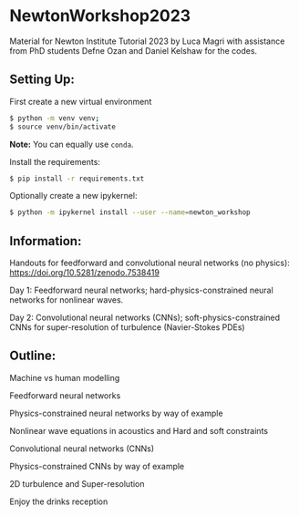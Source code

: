 # NewtonWorkshop2023
Material for Newton Institute Tutorial 2023
by Luca Magri with assistance from PhD students Defne Ozan and Daniel Kelshaw for the codes.

## Setting Up:
First create a new virtual environment

```bash
$ python -m venv venv;
$ source venv/bin/activate
```

**Note:** You can equally use `conda`.

Install the requirements:

```bash
$ pip install -r requirements.txt
```

Optionally create a new ipykernel:

```bash
$ python -m ipykernel install --user --name=newton_workshop
```


## Information:

Handouts for feedforward and convolutional neural networks (no physics): https://doi.org/10.5281/zenodo.7538419

Day 1: Feedforward neural networks; hard-physics-constrained neural networks for nonlinear waves.

Day 2: Convolutional neural networks (CNNs); soft-physics-constrained CNNs for super-resolution of turbulence (Navier-Stokes PDEs)

## Outline:

Machine vs human modelling 

Feedforward neural networks

Physics-constrained neural networks by way of example

  Nonlinear wave equations in acoustics and Hard and soft constraints 

Convolutional neural networks (CNNs)

Physics-constrained CNNs by way of example

  2D turbulence and Super-resolution

Enjoy the drinks reception

